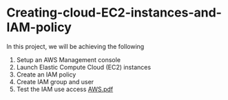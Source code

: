 # Creating-cloud-EC2-instances-and-IAM-policy

In this project, we will be achieving the following 
1.	Setup an AWS Management console
2.	Launch Elastic Compute Cloud (EC2) instances
3.	Create an IAM policy
4.	Create IAM group and user
5.	Test the IAM use access
[AWS.pdf](https://github.com/user-attachments/files/22651729/AWS.pdf)
